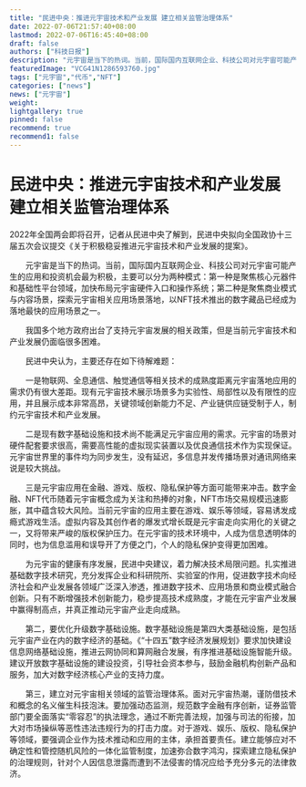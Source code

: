 ```yaml
---
title: "民进中央：推进元宇宙技术和产业发展 建立相关监管治理体系"
date: 2022-07-06T21:57:40+08:00
lastmod: 2022-07-06T16:45:40+08:00
draft: false
authors: ["科技日报"]
description: "元宇宙是当下的热词。当前，国际国内互联网企业、科技公司对元宇宙可能产生的应用和投资机会最为积极，主要可以分为两种模式：第一种是聚焦核心元器件和基础性平台领域，加快布局元宇宙硬件入口和操作系统；第二种是聚焦商业模式与内容场景，探索元宇宙相关应用场景落地，以NFT技术推出的数字藏品已经成为落地最快的应用场景之一。"
featuredImage: "VCG41N1286593760.jpg"
tags: ["元宇宙","代币","NFT"]
categories: ["news"]
news: ["元宇宙"]
weight: 
lightgallery: true
pinned: false
recommend: true
recommend1: false
---
```


# 民进中央：推进元宇宙技术和产业发展 建立相关监管治理体系



2022年全国两会即将召开，记者从民进中央了解到，民进中央拟向全国政协十三届五次会议提交《关于积极稳妥推进元宇宙技术和产业发展的提案》。

　　元宇宙是当下的热词。当前，国际国内互联网企业、科技公司对元宇宙可能产生的应用和投资机会最为积极，主要可以分为两种模式：第一种是聚焦核心元器件和基础性平台领域，加快布局元宇宙硬件入口和操作系统；第二种是聚焦商业模式与内容场景，探索元宇宙相关应用场景落地，以NFT技术推出的数字藏品已经成为落地最快的应用场景之一。

　　我国多个地方政府出台了支持元宇宙发展的相关政策，但是当前元宇宙技术和产业发展仍面临很多困难。

　　民进中央认为，主要还存在如下待解难题：

　　一是物联网、全息通信、触觉通信等相关技术的成熟度距离元宇宙落地应用的需求仍有很大差距。现有元宇宙技术展示场景多为实验性、局部性以及有限性的应用，并且展示成本非常高昂，关键领域创新能力不足、产业链供应链受制于人，制约元宇宙技术和产业发展。

　　二是现有数字基础设施和技术尚不能满足元宇宙应用的需求。元宇宙的场景对硬件配套要求很高，需要高性能的虚拟现实装置以及优良通信技术作为实现保证。元宇宙世界里的事件均为同步发生，没有延迟，多信息并发传播场景对通讯网络来说是较大挑战。

　　三是元宇宙应用在金融、游戏、版权、隐私保护等方面可能带来冲击。数字金融、NFT代币随着元宇宙概念成为关注和热捧的对象，NFT市场交易规模迅速膨胀，其中蕴含较大风险。当前元宇宙的应用主要在游戏、娱乐等领域，容易诱发成瘾式游戏生活。虚拟内容及其创作者的爆发式增长既是元宇宙走向实用化的关键之一，又将带来严峻的版权保护压力。在元宇宙的技术环境中，人成为信息透明体的同时，也为信息滥用和误导开了方便之门，个人的隐私保护变得更加困难。

　　为元宇宙的健康有序发展，民进中央建议，着力解决技术局限问题。扎实推进基础数字技术研究，充分发挥企业和科研院所、实验室的作用，促进数字技术向经济社会和产业发展各领域广泛深入渗透，推进数字技术、应用场景和商业模式融合创新。只有不断增强技术创新能力，稳步提高技术成熟度，才能在元宇宙产业发展中赢得制高点，并真正推动元宇宙产业走向成熟。

　　第二，要优化升级数字基础设施。数字基础设施是第四大类基础设施，是包括元宇宙产业在内的数字经济的基础。《“十四五”数字经济发展规划》要求加快建设信息网络基础设施，推进云网协同和算网融合发展，有序推进基础设施智能升级。建议开放数字基础设施的建设投资，引导社会资本参与，鼓励金融机构创新产品和服务，加大对数字经济核心产业的支持力度。

　　第三，建立对元宇宙相关领域的监管治理体系。面对元宇宙热潮，谨防借技术和概念的名义催生科技泡沫。要加强动态监测，规范数字金融有序创新，证券监管部门要全面落实“零容忍”的执法理念，通过不断完善法规，加强与司法的衔接，加大对市场操纵等恶性违法违规行为的打击力度。对于游戏、娱乐、版权、隐私保护等领域，要强调企业作为技术推动和应用的主体，承担首要责任。建立能够应对不确定性和管控随机风险的一体化监管制度，加速弥合数字鸿沟，探索建立隐私保护的治理规则，针对个人因信息泄露而遭到不法侵害的情况应给予充分多元的法律救济。